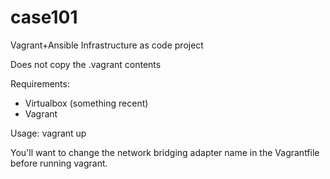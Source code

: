 # case101
Vagrant+Ansible Infrastructure as code project

Does not copy the .vagrant contents

Requirements:
  - Virtualbox (something recent)
  - Vagrant

Usage:
  vagrant up

You'll want to change the network bridging adapter name in the Vagrantfile before running vagrant.

